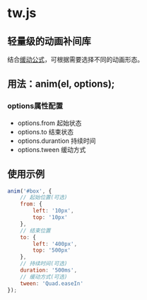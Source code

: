 # tw.js
## 轻量级的动画补间库

结合[缓动公式](https://github.com/zhangxinxu/Tween/blob/master/tween.js)，可根据需要选择不同的动画形态。

## 用法：anim(el, options);
### options属性配置
+ options.from 起始状态
+ options.to 结束状态
+ options.durantion 持续时间
+ options.tween 缓动方式


## 使用示例
```javascript
anim('#box', {
	// 起始位置(可选)
	from: {
		left: '10px',
		top: '10px'
	},
	// 结束位置
	to: {
		left: '400px',
		top: '500px'
	},
	// 持续时间(可选)
	duration: '500ms',
	// 缓动方式(可选)
	tween: 'Quad.easeIn'
});
```
